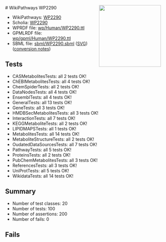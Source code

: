 <img style="float: right; width: 200px" src="../logo.png" />
# WikiPathways WP2290

* WikiPathways: [WP2290](https://identifiers.org/wikipathways:WP2290)
* Scholia: [WP2290](https://scholia.toolforge.org/wikipathways/WP2290)
* WPRDF file: [wp/Human/WP2290.ttl](../wp/Human/WP2290.ttl)
* GPMLRDF file: [wp/gpml/Human/WP2290.ttl](../wp/gpml/Human/WP2290.ttl)
* SBML file: [sbml/WP2290.sbml](../sbml/WP2290.sbml) ([SVG](../sbml/WP2290.svg)) ([conversion notes](../sbml/WP2290.txt))

## Tests
* CASMetabolitesTests: all 2 tests OK!
* ChEBIMetabolitesTests: all 4 tests OK!
* ChemSpiderTests: all 2 tests OK!
* DataNodesTests: all 4 tests OK!
* EnsemblTests: all 4 tests OK!
* GeneralTests: all 13 tests OK!
* GeneTests: all 3 tests OK!
* HMDBSecMetabolitesTests: all 3 tests OK!
* InteractionTests: all 7 tests OK!
* KEGGMetaboliteTests: all 2 tests OK!
* LIPIDMAPSTests: all 1 tests OK!
* MetabolitesTests: all 14 tests OK!
* MetaboliteStructureTests: all 2 tests OK!
* OudatedDataSourcesTests: all 7 tests OK!
* PathwayTests: all 5 tests OK!
* ProteinsTests: all 2 tests OK!
* PubChemMetabolitesTests: all 3 tests OK!
* ReferencesTests: all 3 tests OK!
* UniProtTests: all 5 tests OK!
* WikidataTests: all 14 tests OK!


## Summary

* Number of test classes: 20
* Number of tests: 100
* Number of assertions: 200
* Number of fails: 0

## Fails

